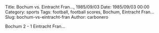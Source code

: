 Title: Bochum vs. Eintracht Fran…, 1985/09/03
Date: 1985/09/03 00:00
Category: sports
Tags: football, football scores, Bochum, Eintracht Fran…
Slug: bochum-vs-eintracht-fran
Author: carbonero


Bochum 2 - 1 Eintracht Fran…
